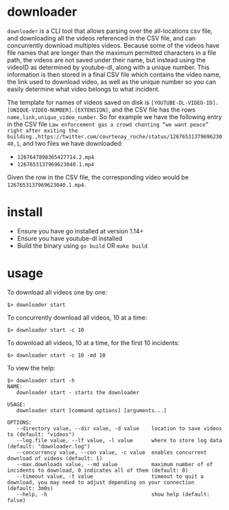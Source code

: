 # downloader

`downloader` is a CLI tool that allows parsing over the all-locations csv file, and downloading all the videos referenced in the CSV file, and can  concurrently download multiples videos. Because some of the videos have file names that are longer than the maximum permitted characters in a file path, the videos are not saved under their name, but instead using the videoID as determined by youtube-dl, along with a unique number. This information is then stored in a final CSV file which contains the video name, the link used to download video, as well as the unique number so you can easily determine what video belongs to what incident.

The template for names of videos saved on disk is `[YOUTUBE-DL-VIDEO-ID].[UNIQUE-VIDEO-NUMBER].[EXTENSION]`, and the CSV file has the rows `name,link,unique_video_number`. So for example we have the following entry in the CSV file `Law enforcement gas a crowd chanting “we want peace” right after exiting the building.,https://twitter.com/courtenay_roche/status/1267653137969623040,1`, and two files we have downloaded: 

* `1267647898365427714.2.mp4`
* `1267653137969623040.1.mp4`

Given the row in the CSV file, the corresponding video would be `1267653137969623040.1.mp4`.


# install

* Ensure you have go installed at version 1.14+
* Ensure you have youtube-dl installed
* Build the binary using `go build` OR `make build`

# usage

To download all videos one by one:

```shell
$> downloader start
```

To concurrently download all videos, 10 at a time:

``` shell
$> downloader start -c 10
```

To download all videos, 10 at a time, for the first 10 incidents:

```shell
$> downloader start -c 10 -md 10
```

To view the help:
```shell
$> downloader start -h
NAME:
   downloader start - starts the downloader

USAGE:
   downloader start [command options] [arguments...]

OPTIONS:
   --directory value, --dir value, -d value    location to save videos to (default: "videos")
   --log.file value, --lf value, -l value      where to store log data (default: "downloader.log")
   --concurrency value, --con value, -c value  enables concurrent download of videos (default: 1)
   --max.downloads value, --md value           maximum number of of incidents to download, 0 indicates all of them (default: 0)
   --timeout value, -t value                   timeout to quit a download, you may need to adjust depending on your connection (default: 3m0s)
   --help, -h                                  show help (default: false)
```